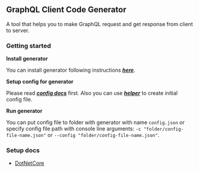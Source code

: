 ## GraphQL Client Code Generator

A tool that helps you to make GraphQL request and get response from client to server.

### Getting started

**Install generator**

You can install generator following instructions [_**here**_](./installation).

**Setup config for generator**

Please read [_**config docs**_](./config-docs) first. Also you can use [_**helper**_](./config-create) to create initial config file.

**Run generator**

You can put config file to folder with generator with name `config.json` or specify config file path with console line arguments: `-c "folder/config-file-name.json"` or `--config "folder/config-file-name.json"`.

### Setup docs

- [DotNetCore](./sample-dotnetcore)
